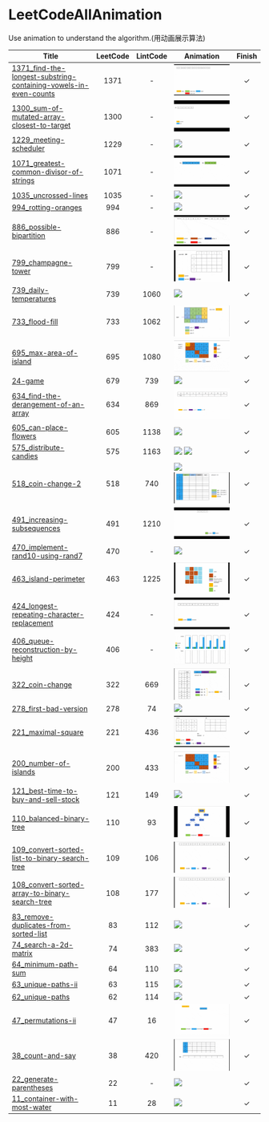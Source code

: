# LeetCodeAllAnimation
Use animation to understand the algorithm.(用动画展示算法)


|Title|LeetCode|LintCode|Animation|Finish|
|--------|:----:|:----:|--------------------|:-:|
|[1371_find-the-longest-substring-containing-vowels-in-even-counts](/1371_find-the-longest-substring-containing-vowels-in-even-counts/code.md)|1371|-|![](1371_find-the-longest-substring-containing-vowels-in-even-counts/1371_动画_前缀和_状态压缩_small.gif)|&check;|
|[1300_sum-of-mutated-array-closest-to-target](/1300_sum-of-mutated-array-closest-to-target/code.md)|1300|-|![](1300_sum-of-mutated-array-closest-to-target/1300_动画_前缀和_small.gif)|&check;|
|[1229_meeting-scheduler](/1229_meeting-scheduler/code.md)|1229|-|![](1229_meeting-scheduler/1229_动画_双指针.gif)|&check;|
|[1071_greatest-common-divisor-of-strings](/1071_greatest-common-divisor-of-strings/code.md)|1071|-|![](/1071_greatest-common-divisor-of-strings/1071_动画_枚举_small.gif)|&check;|
|[1035_uncrossed-lines](/1035_uncrossed-lines/code.md)|1035|-|![](/1035_uncrossed-lines/1035_动画_dp.gif)|&check;|
|[994_rotting-oranges](/994_rotting-oranges/code.md)|994|-|![](/994_rotting-oranges/994_动画_BFS.gif)|&check;|
|[886_possible-bipartition](/886_possible-bipartition/code.md)|886|-|![](/886_possible-bipartition/886_动画_染色_DFS_small.gif)|&check;|
|[799_champagne-tower](/799_champagne-tower/code.md)|799|-|![](/799_champagne-tower/799_动画_迭代_small.gif)|&check;|
|[739_daily-temperatures](/739_daily-temperatures/code.md)|739|1060|![](/739_daily-temperatures/739_动画_单调栈.gif)|&check;|
|[733_flood-fill](/733_flood-fill/code.md)|733|1062|![](/733_flood-fill/733_动画_dfs_small.gif)|&check;|
|[695_max-area-of-island](/695_max-area-of-island/code.md)|695|1080|![](/695_max-area-of-island/695_动画_dfs_small.gif)|&check;|
|[24-game](/679_24-game/code.md)|679|739|![](/679_24-game/679_动画_回溯.gif)|&check;|
|[634_find-the-derangement-of-an-array](/634_find-the-derangement-of-an-array/code.md)|634|869|![](/634_find-the-derangement-of-an-array/634_动画_迭代_small.gif)|&check;|
|[605_can-place-flowers](/605_can-place-flowers/code.md)|605|1138|![](/605_can-place-flowers/605_动画_贪心.gif)|&check;|
|[575_distribute-candies](/575_distribute-candies/code.md)|575|1163|![](/575_distribute-candies/575_动画_排序.gif) ![](/575_distribute-candies/575_动画_集合.gif)|&check;|
|[518_coin-change-2](/518_coin-change-2/code.md)|518|740|![](/518_coin-change-2/575_动画_排序.gif) ![](/518_coin-change-2/518_动画_dp_small.gif)|&check;|
|[491_increasing-subsequences](/491_increasing-subsequences/code.md)|491|1210|![](/491_increasing-subsequences/491_动画_DFS_small.gif)|&check;|
|[470_implement-rand10-using-rand7](/470_implement-rand10-using-rand7/code.md)|470|-|![](/470_implement-rand10-using-rand7/470_动画_拒绝采样.gif)|&check;|
|[463_island-perimeter](/463_island-perimeter/code.md)|463|1225|![](/463_island-perimeter/463_动画_dfs_small.gif)|&check;|
|[424_longest-repeating-character-replacement](/424_longest-repeating-character-replacement/code.md)|424|-|![](/424_longest-repeating-character-replacement/424_动画_滑动窗口_small.gif)|&check;|
|[406_queue-reconstruction-by-height](/406_queue-reconstruction-by-height/code.md)|406|-|![](/406_queue-reconstruction-by-height/406_动画_贪心_small.gif)|&check;|
|[322_coin-change](/322_coin-change/code.md)|322|669|![](/322_coin-change/332_动画_dp_small.gif)|&check;|
|[278_first-bad-version](/278_first-bad-version/code.md)|278|74|![](/278_first-bad-version/278_动画_贪心.gif)|&check;|
|[221_maximal-square](/221_maximal-square/code.md)|221|436|![](/221_maximal-square/221_动画_dp_small.gif)|&check;|
|[200_number-of-islands](/200_number-of-islands/code.md)|200|433|![](/200_number-of-islands/200_动画_dfs_small.gif)|&check;|
|[121_best-time-to-buy-and-sell-stock](121_best-time-to-buy-and-sell-stock/code.md)|121|149|![](/121_best-time-to-buy-and-sell-stock/121_动画_贪心.gif)|&check;|
|[110_balanced-binary-tree](110_balanced-binary-tree/code.md)|110|93|![](/110_balanced-binary-tree/110_动画_递归_small.gif)|&check;|
|[109_convert-sorted-list-to-binary-search-tree](109_convert-sorted-list-to-binary-search-tree/code.md)|109|106|![](/109_convert-sorted-list-to-binary-search-tree/109_动画_LDR_small.gif)|&check;|
|[108_convert-sorted-array-to-binary-search-tree](108_convert-sorted-array-to-binary-search-tree/code.md)|108|177|![](/108_convert-sorted-array-to-binary-search-tree/108_动画_LDR_small.gif)|&check;|
|[83_remove-duplicates-from-sorted-list](/83_remove-duplicates-from-sorted-list/code.md)|83|112|![](/83_remove-duplicates-from-sorted-list/83_动画_迭代.gif)|&check;|
|[74_search-a-2d-matrix](/74_search-a-2d-matrix/code.md)|74|383|![](/74_search-a-2d-matrix/74.gif)|&check;|
|[64_minimum-path-sum](/64_minimum-path-sum/code.md)|64|110|![](/64_minimum-path-sum/64_动画_dp.gif)|&check;|
|[63_unique-paths-ii](/63_unique-paths-ii/code.md)|63|115|![](/63_unique-paths-ii/63_动画_dp.gif)|&check;|
|[62_unique-paths](/62_unique-paths/code.md)|62|114|![](/62_unique-paths/62_动画_dp.gif)|&check;|
|[47_permutations-ii](/47_permutations-ii/code.md)|47|16|![](/47_permutations-ii/47_动画_dfs_回溯_剪枝_small.gif)|&check;||[46_permutations](/46_permutations/code.md)|46|15|![](/46_permutations/46_动画_dfs_回溯_small.gif)|&check;|
|[38_count-and-say](/38_count-and-say/code.md)|38|420|![](/38_count-and-say/38_动画_模拟_迭代_small.gif)|&check;|
|[22_generate-parentheses](/22_generate-parentheses/code.md)|22|-|![](/22_generate-parentheses/22_动画_回溯.gif)|&check;|
|[11_container-with-most-water](/11_container-with-most-water/code.md)|11|28|![](/11_container-with-most-water/11_动画_双指针.gif)|&check;|



<!-- #### 如果感觉这个项目对你有帮助, 考虑帮我的咖啡里面加点枸杞?
<img src="/other/1.jpg" width = "150px" />&nbsp;&nbsp;&nbsp;&nbsp;&nbsp;&nbsp;&nbsp;&nbsp;<img src="/other/2.png" width = "150px" /> -->

